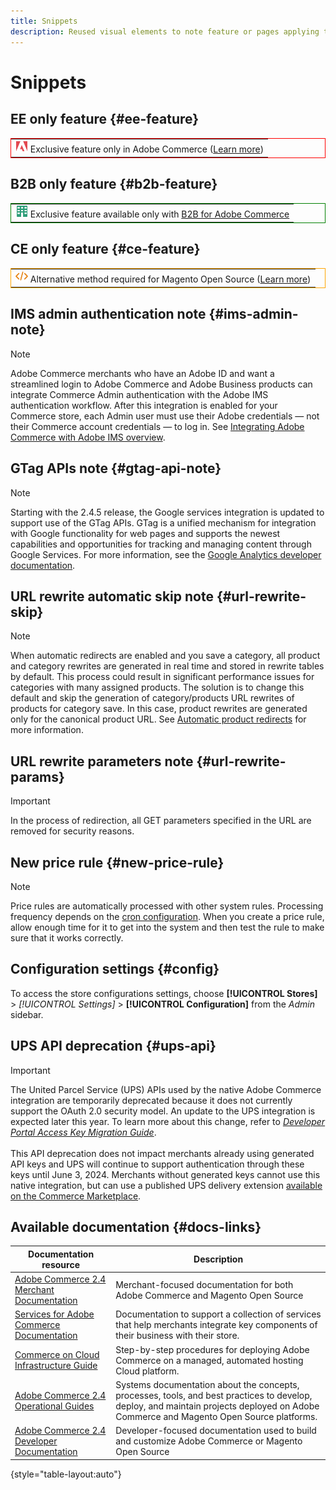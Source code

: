 ```yaml
---
title: Snippets
description: Reused visual elements to note feature or pages applying to a specific edition
---
```

# Snippets

## EE only feature {#ee-feature}

<table style="border:1px solid red">
<tr><td><img alt="Adobe Commerce feature" src="../assets/adobe-logo.svg" width="20" height="20" /> Exclusive feature only in Adobe Commerce (<a href="https://experienceleague.adobe.com/docs/commerce-admin/user-guides/home.html#product-editions">Learn more</a>)</td></tr>
</table>

## B2B only feature {#b2b-feature}

<table style="border:1px solid green">
<tr><td><img alt="B2B for Adobe Commerce feature" src="../assets/b2b.svg" width="20" height="20" /> Exclusive feature available only with <a href="https://experienceleague.adobe.com/docs/commerce-admin/b2b/introduction.html?lang=en">B2B for Adobe Commerce</a></td></tr>
</table>

## CE only feature {#ce-feature}

<table style="border:1px solid orange">
<tr><td><img alt="Magento Open Source feature" src="../assets/open-source.svg" width="20" height="20" /> Alternative method required for Magento Open Source (<a href="https://experienceleague.adobe.com/docs/commerce-admin/user-guides/home.html#product-editions">Learn more</a>)</td></tr>
</table>

## IMS admin authentication note {#ims-admin-note}

>[!NOTE]
>
>Adobe Commerce merchants who have an Adobe ID and want a streamlined login to Adobe Commerce and Adobe Business products can integrate Commerce Admin authentication with the Adobe IMS authentication workflow. After this integration is enabled for your Commerce store, each Admin user must use their Adobe credentials — not their Commerce account credentials — to log in. See [Integrating Adobe Commerce with Adobe IMS overview](/help/getting-started/adobe-ims-integration-overview.md).

## GTag APIs note {#gtag-api-note}

>[!NOTE]
>
>Starting with the 2.4.5 release, the Google services integration is updated to support use of the GTag APIs. GTag is a unified mechanism for integration with Google functionality for web pages and supports the newest capabilities and opportunities for tracking and managing content through Google Services. For more information, see the [Google Analytics developer documentation](https://developers.google.com/analytics/devguides/collection/gtagjs).

## URL rewrite automatic skip note {#url-rewrite-skip}

>[!NOTE]
>
>When automatic redirects are enabled and you save a category, all product and category rewrites are generated in real time and stored in rewrite tables by default. This process could result in significant performance issues for categories with many assigned products. The solution is to change this default and skip the generation of category/products URL rewrites of products for category save. In this case, product rewrites are generated only for the canonical product URL. See [Automatic product redirects](/help/merchandising-promotions/url-redirect-product-automatic.md) for more information.

## URL rewrite parameters note {#url-rewrite-params}

>[!IMPORTANT]
>
>In the process of redirection, all GET parameters specified in the URL are removed for security reasons.

## New price rule {#new-price-rule}

>[!NOTE]
>
>Price rules are automatically processed with other system rules. Processing frequency depends on the [cron configuration](https://experienceleague.adobe.com/docs/commerce-operations/configuration-guide/cli/configure-cron-jobs.html). When you create a price rule, allow enough time for it to get into the system and then test the rule to make sure that it works correctly.

## Configuration settings {#config}

To access the store configurations settings, choose **[!UICONTROL Stores]** > _[!UICONTROL Settings]_ > **[!UICONTROL Configuration]** from the _Admin_ sidebar.

## UPS API deprecation {#ups-api}

>[!IMPORTANT]
>
>The United Parcel Service (UPS) APIs used by the native Adobe Commerce integration are temporarily deprecated because it does not currently support the OAuth 2.0 security model. An update to the UPS integration is expected later this year. To learn more about this change, refer to [_Developer Portal Access Key Migration Guide_](https://developer.ups.com/oauth-developer-guide). <br/><br/>
>This API deprecation does not impact merchants already using generated API keys and UPS will continue to support authentication through these keys until June 3, 2024. Merchants without generated keys cannot use this native integration, but can use a published UPS delivery extension [available on the Commerce Marketplace](https://marketplace.magento.com/catalogsearch/result/?q=UPS&categories=Extensions~Shipping%20%26%20Fulfillment).


## Available documentation {#docs-links}

| Documentation resource | Description |
|----------------------- | ----------- |
| [Adobe Commerce 2.4 Merchant Documentation](../landing/home.md) | Merchant-focused documentation for both Adobe Commerce and Magento Open Source |
| [Services for Adobe Commerce Documentation](https://experienceleague.adobe.com/docs/commerce-merchant-services/user-guides/home.html) | Documentation to support a collection of services that help merchants integrate key components of their business with their store. |
| [Commerce on Cloud Infrastructure Guide](https://experienceleague.adobe.com/docs/commerce-cloud-service/user-guide/overview.html) | Step-by-step procedures for deploying Adobe Commerce on a managed, automated hosting Cloud platform. |
| [Adobe Commerce 2.4 Operational Guides](https://experienceleague.adobe.com/docs/commerce-operations/operational-guides/home.html) | Systems documentation about the concepts, processes, tools, and best practices to develop, deploy, and maintain projects deployed on Adobe Commerce and Magento Open Source platforms.|
| [Adobe Commerce 2.4 Developer Documentation](https://developer.adobe.com/commerce/docs) | Developer-focused documentation used to build and customize Adobe Commerce or Magento Open Source |

{style="table-layout:auto"}
